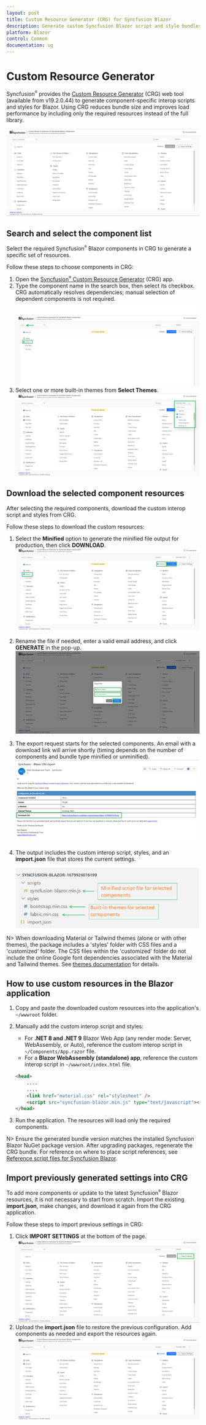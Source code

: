 ```yaml
---
layout: post
title: Custom Resource Generator (CRG) for Syncfusion Blazor
description: Generate custom Syncfusion Blazor script and style bundles with CRG to optimize load time and include only required components.
platform: Blazor
control: Common
documentation: ug
---
```


# Custom Resource Generator

Syncfusion<sup style="font-size:70%">&reg;</sup> provides the [Custom Resource Generator](https://blazor.syncfusion.com/crg) (CRG) web tool (available from v19.2.0.44) to generate component-specific interop scripts and styles for Blazor. Using CRG reduces bundle size and improves load performance by including only the required resources instead of the full library.

![CRG preview showing component and theme selection](images/custom-resource-generator-preview.png)

## Search and select the component list

Select the required Syncfusion<sup style="font-size:70%">&reg;</sup> Blazor components in CRG to generate a specific set of resources.

Follow these steps to choose components in CRG:

1. Open the [Syncfusion<sup style="font-size:70%">&reg;</sup> Custom Resource Generator](https://blazor.syncfusion.com/crg) (CRG) app.
2. Type the component name in the search box, then select its checkbox. CRG automatically resolves dependencies; manual selection of dependent components is not required.
![CRG search with component selection](images/search-non-injectable.png)
3. Select one or more built-in themes from **Select Themes**.
![Theme selection options in CRG](images/select-inbuilt-themes.png)

## Download the selected component resources

After selecting the required components, download the custom interop script and styles from CRG.

Follow these steps to download the custom resources:

1. Select the **Minified** option to generate the minified file output for production, then click **DOWNLOAD**.
![CRG download options](images/download-option.png)
2. Rename the file if needed, enter a valid email address, and click **GENERATE** in the pop-up.
![CRG export pop-up for generating resources](images/export-popup.png)
3. The export request starts for the selected components. An email with a download link will arrive shortly (timing depends on the number of components and bundle type minified or unminified).
![Email with download link to the custom bundle](images/mail-with-download-link.png)
4. The output includes the custom interop script, styles, and an **import.json** file that stores the current settings.

   ![Example of downloaded custom scripts and styles](images/customized-resources.png)

N> When downloading Material or Tailwind themes (alone or with other themes), the package includes a 'styles' folder with CSS files and a 'customized' folder. The CSS files within the 'customized' folder do not include the online Google font dependencies associated with the Material and Tailwind themes. See [themes documentation](https://blazor.syncfusion.com/documentation/appearance/themes#render-syncfusion-components-in-offline-with-material-and-tailwind-themes) for details.

## How to use custom resources in the Blazor application

1. Copy and paste the downloaded custom resources into the application's `~/wwwroot` folder.
2. Manually add the custom interop script and styles:
    * For **.NET 8 and .NET 9** Blazor Web App (any render mode: Server, WebAssembly, or Auto), reference the custom interop script in `~/Components/App.razor` file.
    * For a **Blazor WebAssembly (standalone) app**, reference the custom interop script in `~/wwwroot/index.html` file.

    ```html
    <head>
        ....
        ....
        <link href="material.css" rel="stylesheet" />
        <script src="syncfusion-blazor.min.js" type="text/javascript"></script>
    </head>
    ```
3. Run the application. The resources will load only the required components.

N> Ensure the generated bundle version matches the installed Syncfusion Blazor NuGet package version. After upgrading packages, regenerate the CRG bundle. For reference on where to place script references, see [Reference script files for Syncfusion Blazor](https://blazor.syncfusion.com/documentation/common/adding-script-references).

## Import previously generated settings into CRG

To add more components or update to the latest Syncfusion<sup style="font-size:70%">&reg;</sup> Blazor resources, it is not necessary to start from scratch. Import the existing **import.json**, make changes, and download it again from the CRG application.

Follow these steps to import previous settings in CRG:

1. Click **IMPORT SETTINGS** at the bottom of the page.
![CRG import settings action](images/import-option.png)
2. Upload the **import.json** file to restore the previous configuration. Add components as needed and export the resources again.
![CRG with previously restored selections](images/previous-changes-restored.png)
